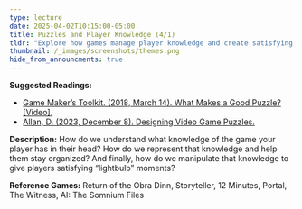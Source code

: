 ```yaml
---
type: lecture
date: 2025-04-02T10:15:00-05:00
title: Puzzles and Player Knowledge (4/1)
tldr: "Explore how games manage player knowledge and create satisfying 'lightbulb' moments."
thumbnail: /_images/screenshots/themes.png
hide_from_announcments: true
---
```

**Suggested Readings:**
- [Game Maker’s Toolkit. (2018, March 14). What Makes a Good Puzzle? [Video].](https://www.youtube.com/watch?v=zsjC6fa_YBg)
- [Allan, D. (2023, December 8). Designing Video Game Puzzles.](https://www.gamedeveloper.com/design/designing-video-game-puzzles)

**Description:**
How do we understand what knowledge of the game your player has in their head? How do we represent that knowledge and help them stay organized? And finally, how do we manipulate that knowledge to give players satisfying “lightbulb” moments?

**Reference Games:**
Return of the Obra Dinn, Storyteller, 12 Minutes, Portal, The Witness, AI: The Somnium Files
